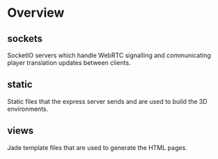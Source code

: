 # Overview



## sockets

SocketIO servers which handle WebRTC signalling and communicating player translation updates between clients.

## static

Static files that the express server sends and are used to build the 3D environments.

## views

Jade template files that are used to generate the HTML pages.

